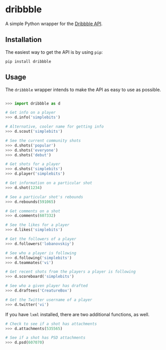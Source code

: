 dribbble
========

A simple Python wrapper for the [Dribbble API](http://dribbble.com/api).


Installation
------------

The easiest way to get the API is by using `pip`:

```
pip install dribbble
```


Usage
-----

The `dribbble` wrapper intends to make the API as easy to use as
possible.

```python

>>> import dribbble as d

# Get info on a player
>>> d.info('simplebits')

# Alternative, cooler name for getting info
>>> d.scout('simplebits')

# See the current community shots
>>> d.shots('popular')
>>> d.shots('everyone')
>>> d.shots('debut')

# Get shots for a player
>>> d.shots('simplebits')
>>> d.player('simplebits')

# Get information on a particular shot
>>> d.shot(1234)

# See a particular shot's rebounds
>>> d.rebounds(591065)

# Get comments on a shot
>>> d.comments(607332)

# See the likes for a player
>>> d.likes('simplebits')

# Get the followers of a player
>>> d.followers('lobanovskiy')

# See who a player is following
>>> d.following('simplebits')
>>> d.teammates('vi')

# Get recent shots from the players a player is following
>>> d.scoreboard('simplebits')

# See who a given player has drafted
>>> d.draftees('CreatureBox')

# Get the Twitter username of a player
>>> d.twitter('vi')
```

If you have `lxml` installed, there are two additional functions, as
well.

```python
# Check to see if a shot has attachments
>>> d.attachments(535565)

# See if a shot has PSD attachments
>>> d.psd(607070)
```
